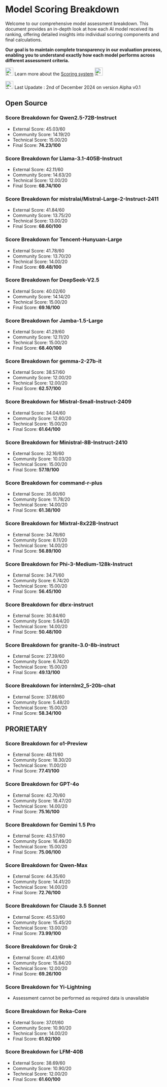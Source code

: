 # Model Scoring Breakdown

Welcome to our comprehensive model assessment breakdown. This document provides an in-depth look at how each AI model received its ranking, offering detailed insights into individual scoring components and final calculations. 

**Our goal is to maintain complete transparency in our evaluation process, enabling you to understand exactly how each model performs across different assessment criteria.**

<img src="https://raw.githubusercontent.com/Tarikul-Islam-Anik/Animated-Fluent-Emojis/master/Emojis/Hand%20gestures/Backhand%20Index%20Pointing%20Right.png" alt="Backhand Index Pointing Right" width="25" height="25" /> Learn more about the [Scoring system](https://github.com/LSeu-Open/AIEnhancedWork/blob/main/Scoring/Models_Scoring_System.md) <img src="https://raw.githubusercontent.com/Tarikul-Islam-Anik/Animated-Fluent-Emojis/master/Emojis/Hand%20gestures/Backhand%20Index%20Pointing%20Left.png" alt="Backhand Index Pointing Left" width="25" height="25" />

<img src="https://raw.githubusercontent.com/Tarikul-Islam-Anik/Animated-Fluent-Emojis/master/Emojis/Objects/Spiral%20Calendar.png" alt="Spiral Calendar" width="25" height="25" /> Last Upadate : 2nd of December 2024 on version Alpha v0.1

## Open Source

### Score Breakdown for Qwen2.5-72B-Instruct

- External Score:    45.03/60
- Community Score:   14.19/20
- Technical Score:   15.00/20
- Final Score:       **74.23/100**

### Score Breakdown for Llama-3.1-405B-Instruct

- External Score:    42.11/60
- Community Score:   14.63/20
- Technical Score:   12.00/20
- Final Score:       **68.74/100**


### Score Breakdown for mistralai/Mistral-Large-2-Instruct-2411

- External Score:    41.84/60
- Community Score:   13.75/20
- Technical Score:   13.00/20
- Final Score:       **68.60/100**


### Score Breakdown for Tencent-Hunyuan-Large

- External Score:    41.78/60
- Community Score:   13.70/20
- Technical Score:   14.00/20
- Final Score:       **69.48/100**


### Score Breakdown for DeepSeek-V2.5

- External Score:    40.02/60
- Community Score:   14.14/20
- Technical Score:   15.00/20
- Final Score:       **69.16/100**


### Score Breakdown for Jamba-1.5-Large

- External Score:    41.29/60
- Community Score:   12.11/20
- Technical Score:   15.00/20
- Final Score:       **68.40/100**


### Score Breakdown for gemma-2-27b-it

- External Score:    38.57/60
- Community Score:   12.00/20
- Technical Score:   12.00/20
- Final Score:       **62.57/100**


### Score Breakdown for Mistral-Small-Instruct-2409 

- External Score:    34.04/60
- Community Score:   12.60/20
- Technical Score:   15.00/20
- Final Score:       **61.64/100**


### Score Breakdown for Ministral-8B-Instruct-2410 

- External Score:    32.16/60
- Community Score:   10.03/20
- Technical Score:   15.00/20
- Final Score:       **57.19/100**


### Score Breakdown for command-r-plus

- External Score:    35.60/60
- Community Score:   11.78/20
- Technical Score:   14.00/20
- Final Score:       **61.38/100**

### Score Breakdown for Mixtral-8x22B-Instruct

- External Score:    34.78/60
- Community Score:    8.11/20
- Technical Score:   14.00/20
- Final Score:       **56.89/100**

### Score Breakdown for Phi-3-Medium-128k-Instruct

- External Score:    34.71/60
- Community Score:    6.74/20
- Technical Score:   15.00/20
- Final Score:       **56.45/100**


### Score Breakdown for dbrx-instruct

- External Score:    30.84/60
- Community Score:    5.64/20
- Technical Score:   14.00/20
- Final Score:       **50.48/100**


### Score Breakdown for granite-3.0-8b-instruct

- External Score:    27.39/60
- Community Score:    6.74/20
- Technical Score:   15.00/20
- Final Score:       **49.13/100**


### Score Breakdown for internlm2_5-20b-chat

- External Score:    37.86/60
- Community Score:    5.48/20
- Technical Score:   15.00/20
- Final Score:       **58.34/100**



## PRORIETARY

### Score Breakdown for o1-Preview

- External Score:    48.11/60
- Community Score:   18.30/20
- Technical Score:   11.00/20
- Final Score:       **77.41/100**


### Score Breakdown for GPT-4o

- External Score:    42.70/60
- Community Score:   18.47/20
- Technical Score:   14.00/20
- Final Score:       **75.16/100**

### Score Breakdown for Gemini 1.5 Pro

- External Score:    43.57/60
- Community Score:   16.49/20
- Technical Score:   15.00/20
- Final Score:       **75.06/100**

### Score Breakdown for Qwen-Max

- External Score:    44.35/60
- Community Score:   14.41/20
- Technical Score:   14.00/20
- Final Score:       **72.76/100**

### Score Breakdown for Claude 3.5 Sonnet

- External Score:    45.53/60
- Community Score:   15.45/20
- Technical Score:   13.00/20
- Final Score:       **73.99/100**

### Score Breakdown for Grok-2

- External Score:    41.43/60
- Community Score:   15.84/20
- Technical Score:   12.00/20
- Final Score:       **69.26/100**

### Score Breakdown for Yi-Lightning

- Assessment cannot be performed as required data is unavailable

### Score Breakdown for Reka-Core

- External Score:    37.01/60
- Community Score:   10.90/20
- Technical Score:   14.00/20
- Final Score:       **61.92/100**

### Score Breakdown for LFM-40B

- External Score:    38.69/60
- Community Score:   10.90/20
- Technical Score:   12.00/20
- Final Score:       **61.60/100**


